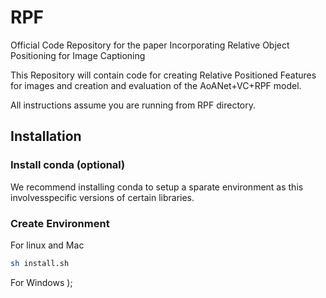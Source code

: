 # RPF
Official Code Repository for the paper Incorporating Relative Object Positioning for Image Captioning

This Repository will contain code for creating Relative Positioned Features for images and creation and evaluation of the AoANet+VC+RPF model.

All instructions assume you are running from RPF directory.

## Installation

### Install conda (optional)
We recommend installing conda to setup a sparate environment as this involvesspecific versions of certain libraries.

### Create Environment

For linux and Mac
````bash
sh install.sh
````

For Windows
);
